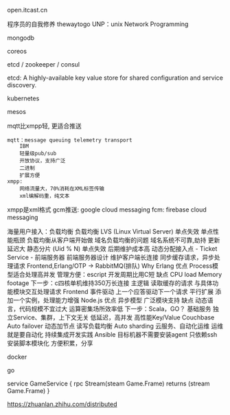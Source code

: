

open.itcast.cn

程序员的自我修养
thewaytogo
UNP：unix Network Programming




mongodb



coreos

etcd / zookeeper / consul

etcd: A highly-available key value store for shared configuration and service discovery.

kubernetes

mesos


mqtt比xmpp轻, 更适合推送


    mqtt：message queuing telemetry transport
        IBM
        轻量级pub/sub
        开放协议，支持广泛
        二进制
        扩展方便
    xmpp:
        网络流量大，70%消耗在XML标签传输
        xml编解码重，纯文本


xmpp是xml格式
gcm推送: google cloud messaging
fcm: firebase cloud messaging


海量用户接入：负载均衡
    负载均衡 LVS (Linux Virtual Server)
        单点失效
        单点性能瓶颈
    负载均衡从客户端开始做
    域名负载均衡的问题
        域名系统不可靠,劫持
        更新延迟大
    静态分片 (Uid % N)
        单点失效
        后期维护成本高
    动态分配接入点
        - Ticket Service
        - 前端服务器
前端服务器设计
    维护客户端长连接
    同步缓存请求，异步处理请求
    Frontend,Erlang/OTP -> RabbitMQ(排队)
Why Erlang
    优点
        Process模型适合处理高并发
        管理方便：escript
        开发周期比用C短
    缺点
        CPU load
        Memory footage
    下一步：c四核单机维持350万长连接
主逻辑
    读取缓存的请求
    与具体功能模块交互处理请求
        Frontend
    事件驱动
        上一个应答驱动下一个请求
    平行扩展
        添加一个实例，处理能力增强
    Node.js
        优点
            异步模型
            广泛模块支持
        缺点
            动态语言，代码规模不宜过大
            运算密集场所效率低
        下一步：Scala，GO？
基础服务
    独立Service、集群，上下文无关
    低延迟，高并发
高性能Key/Value
    Couchbase
        Auto failover
        动态加节点
        读写负载均衡
        Auto sharding
云服务、自动化运维
    运维就是要自动化
    持续集成开发实践
    Ansible
        目标机器不需要安装agent
        只依赖ssh
        安装脚本模块化
            方便积累，分享







docker

go

service GameService {
    rpc Stream(steam Game.Frame) returns (stream Game.Frame)
}



https://zhuanlan.zhihu.com/distributed
